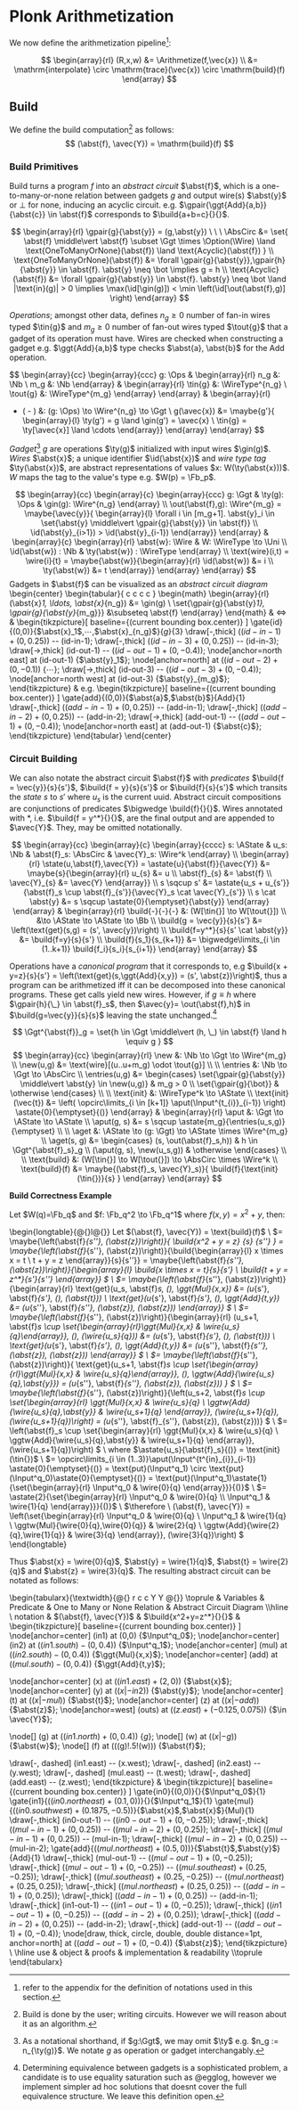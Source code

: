 # Plonk Arithmetization

We now define the arithmetization pipeline[^notation]:

$$
\begin{array}{rl}
(R,x,w) 
&= \Arithmetize(f,\vec{x}) \\ 
&= \mathrm{interpolate} \circ \mathrm{trace}(\vec{x}) \circ \mathrm{build}(f)
\end{array}
$$

[^notation]: refer to the appendix for the definition of notations used in this section.


## Build

We define the build computation[^user-build] as follows:
$$
(\abst{f}, \avec{Y}) = \mathrm{build}(f)
$$

[^user-build]: Build is done by the user; writing circuits. However we will reason about it as an algorithm.

### Build Primitives

Build turns a program $f$ into an *abstract circuit* $\abst{f}$, which is a one-to-many-or-none relation between gadgets $g$ and output wire(s) $\abst{y}$ or $\bot$ for none, inducing an acyclic circuit. e.g. $\gpair{\ggt{Add}{a,b}}{\abst{c}} \in \abst{f}$ corresponds to $\build{a+b=c}{}{}$.

$$
\begin{array}{rl}
\gpair{g}{\abst{y}} = (g,\abst{y}) \ \ \ 
\AbsCirc &= \set{
  \abst{f} \middle\vert
  \abst{f} \subset \Ggt \times \Option(\Wire) \land
  \text{OneToManyOrNone}(\abst{f}) \land
  \text{Acyclic}(\abst{f})
} \\
\text{OneToManyOrNone}(\abst{f}) &= \forall \gpair{g}{\abst{y}},\gpair{h}{\abst{y}} \in \abst{f}. \abst{y} \neq \bot \implies g = h \\
\text{Acyclic}(\abst{f}) &= \forall \gpair{g}{\abst{y}} \in \abst{f}. \abst{y} \neq \bot \land |\text{in}(g)| > 0 \implies \max(\id[\gin(g)]) < \min \left(\id[\out(\abst{f},g)] \right)
\end{array}
$$

*Operations*; amongst other data, defines $n_g \geq 0$ number of fan-in wires typed $\tin{g}$ and $m_g \geq 0$ number of fan-out wires typed $\tout{g}$ that a gadget of its operation must have. Wires are checked when constructing a gadget e.g. $\ggt{Add}{a,b}$ type checks $\abst{a}, \abst{b}$ for the $\text{Add}$ operation.

$$
\begin{array}{cc}
\begin{array}{ccc}
g: \Ops &
\begin{array}{rl}
n_g &: \Nb \\
m_g &: \Nb
\end{array} &
\begin{array}{rl}
\tin{g} &: \WireType^{n_g} \\
\tout{g} &: \WireType^{m_g}
\end{array}
\end{array} &
\begin{array}{rl}
- ( - ) &: (g: \Ops) \to \Wire^{n_g} \to \Ggt \\
g(\avec{x}) &= \maybe{g'}{
\begin{array}{l}
\ty(g') = g \land \gin(g') = \avec{x} \\
\tin{g} = \ty[\avec{x}] \land \cdots
\end{array}}
\end{array}
\end{array}
$$

*Gadget*[^short-hand-gadget] $g$ are operations $\ty(g)$ initialized with input wires $\gin(g)$. *Wires* $\abst{x}$; a unique identifier $\id(\abst{x})$ and *wire type tag* $\ty(\abst{x})$, are abstract representations of values $x: W(\ty(\abst{x}))$. $W$ maps the tag to the value's type e.g. $W(p) = \Fb_p$.

[^short-hand-gadget]: As a notational shorthand, if $g:\Ggt$, we may omit $\ty$ e.g. $n_g := n_{\ty(g)}$. We notate $g$ as operation or gadget interchangably.


$$
\begin{array}{cc}
\begin{array}{c}
\begin{array}{ccc}
g: \Ggt &
\ty(g): \Ops &
\gin(g): \Wire^{n_g}
\end{array} \\
\out(\abst{f},g): \Wire^{m_g} = \maybe{\avec{y}}{
\begin{array}{l}
\forall i \in [m_g+1]. \abst{y}_i \in \set{\abst{y} \middle\vert \gpair{g}{\abst{y}} \in \abst{f}} \\
\id(\abst{y}_{i>1}) > \id(\abst{y}_{i-1})
\end{array}}
\end{array} &
\begin{array}{c}
\begin{array}{rl}
\abst{w}: \Wire &
W: \WireType \to \Uni \\
\id(\abst{w}) : \Nb &
\ty(\abst{w}) : \WireType
\end{array} \\
\text{wire}(i,t) = \wire{i}{t} = \maybe{\abst{w}}{\begin{array}{rl}
\id(\abst{w}) &= i \\
\ty(\abst{w}) &= t
\end{array}}
\end{array}
\end{array}
$$
Gadgets in $\abst{f}$ can be visualized as an *abstract circuit diagram*
\begin{center}
\begin{tabular}{ c c c c }
\begin{math}
\begin{array}{rl}
(\abst{x}_1, \ldots, \abst{x}_{n_g}) &= \gin(g) \\
\set{\gpair{g}{\abst{y}_1}, \gpair{g}{\abst{y}_{m_g}}} &\subseteq \abst{f}
\end{array}
\end{math}
&
$\Longleftrightarrow$
&
\begin{tikzpicture}[
  baseline={(current bounding box.center)}
]
\gate{id}{(0,0)}{$\abst{x}_1$,$\cdots$,$\abst{x}_{n_g}$}{$g$}{3}
\draw[-,thick] ($(id-in-1)+(0,0.25)$) -- (id-in-1);
\draw[-,thick] ($(id-in-3)+(0,0.25)$) -- (id-in-3);
\draw[->,thick] (id-out-1) -- ($(id-out-1)+(0,-0.4)$);
\node[anchor=north east] at (id-out-1) {$\abst{y}_1$};
\node[anchor=north] at ($(id-out-2)+(0,-0.1)$) {$\cdots$};
\draw[->,thick] (id-out-3) -- ($(id-out-3)+(0,-0.4)$);
\node[anchor=north west] at (id-out-3) {$\abst{y}_{m_g}$};
\end{tikzpicture}
&
e.g.
\begin{tikzpicture}[
  baseline={(current bounding box.center)}
]
\gate{add}{(0,0)}{$\abst{a}$,$\abst{b}$}{$\text{Add}$}{1}
\draw[-,thick] ($(add-in-1)+(0,0.25)$) -- (add-in-1);
\draw[-,thick] ($(add-in-2)+(0,0.25)$) -- (add-in-2);
\draw[->,thick] (add-out-1) -- ($(add-out-1)+(0,-0.4)$);
\node[anchor=north east] at (add-out-1) {$\abst{c}$};
\end{tikzpicture}
\end{tabular}
\end{center}

### Circuit Building

We can also notate the abstract circuit $\abst{f}$ with *predicates* $\build{f = \vec{y}}{s}{s'}$, $\build{f = y}{s}{s'}$ or $\build{f}{s}{s'}$ which transits the *state* $s$ to $s'$ where $u_s$ is the current uuid. Abstract circuit compositions are conjunctions of predicates $\bigwedge \build{f}{}{}$. Wires annotated with $*$, i.e. $\build{f = y^*}{}{}$, are the final output and are appended to $\avec{Y}$. They, may be omitted notationally.

$$
\begin{array}{cc}
\begin{array}{c}
\begin{array}{cccc}
s: \AState &
u_s: \Nb &
\abst{f}_s: \AbsCirc &
\avec{Y}_s: \Wire^k
\end{array} \\
\begin{array}{rl}
\state(u,\abst{f},\avec{Y}) = \astate{u}{\abst{f}}{\avec{Y}}
&= \maybe{s}{\begin{array}{rl}
u_{s} &= u \\
\abst{f}_{s} &= \abst{f} \\
\avec{Y}_{s} &= \avec{Y}
\end{array}} \\
s \sqcup s' &= \astate{u_s + u_{s'}}{\abst{f}_s \cup \abst{f}_{s'}}{\avec{Y}_s \cat \avec{Y}_{s'}} \\
s \cat \abst{y} &= s \sqcup \astate{0}{\emptyset}{\abst{y}}
\end{array}
\end{array}
&
\begin{array}{rl}
\build{-}{-}{-} &: (W[\tin{}] \to W[\tout{}]) \\
&\to \AState \to \AState \to \Bb \\
\build{g = \vec{y}}{s}{s'}
&= \left(\text{get}(s,g) = (s', \avec{y})\right) \\
\build{f=y^*}{s}{s' \cat \abst{y}}
&= \build{f=y}{s}{s'} \\
\build{f}{s_1}{s_{k+1}}
&= \bigwedge\limits_{i \in (1..k+1)} \build{f_i}{s_i}{s_{i+1}}
\end{array}
\end{array}
$$

Operations have a *canonical program* that it corresponds to, e.g $\build{x + y=z}{s}{s'} = \left(\text{get}(s,\ggt{Add}{x,y}) = (s', \abst{z})\right)$, thus a program can be arithmetized iff it can be decomposed into these canonical programs. These get calls yield new wires. However, if $g \equiv h$ where $\gpair{h}{\_} \in \abst{f}_s$, then $\avec{y}= \out(\abst{f},h)$ in $\build{g=\vec{y}}{s}{s}$ leaving the state unchanged.[^egglog-eq] 

[^egglog-eq]: Determining equivalence between gadgets is a sophisticated problem, a candidate is to use equality saturation such as @egglog, however we implement simpler ad hoc solutions that doesnt cover the full equivalence structure. We leave this definition open.


$$
\Ggt^{\abst{f}}_g = \set{h \in \Ggt \middle\vert
  (h, \_) \in \abst{f} \land h \equiv g
}
$$
$$
\begin{array}{cc}
\begin{array}{rl}
\new &: \Nb \to \Ggt \to \Wire^{m_g} \\
\new(u,g) &= \text{wire}[(u..u+m_g) \odot \tout{g}] \\
\\
\entries  &: \Nb \to \Ggt \to \AbsCirc \\
\entries(u,g) &= \begin{cases}
\set{\gpair{g}{\abst{y}} \middle\vert \abst{y} \in \new(u,g)}
& m_g > 0 \\
\set{\gpair{g}{\bot}} & \otherwise
\end{cases} \\
\\
\text{init} &: \WireType^k \to \AState \\
\text{init}(\vec{t}) &= \left(
  \opcirc\limits_{i \in [k+1]} \aput(\Input^{t_{i}}_{i-1})
\right) \astate{0}{\emptyset}{()}
\end{array} &
\begin{array}{rl}
\aput &: \Ggt \to \AState \to \AState \\
\aput(g, s) &= s \sqcup \astate{m_g}{\entries(u_s,g)}{\emptyset} \\
\\
\aget &: \AState \to (g: \Ggt) \to \AState \times \Wire^{m_g} \\
\aget(s, g)
&= \begin{cases}
  (s, \out(\abst{f}_s,h)) & h \in \Ggt^{\abst{f}_s}_g \\
  (\aput(g, s), \new(u_s,g)) & \otherwise
\end{cases} \\
\\
\text{build} &: (W[\tin{}] \to W[\tout{}]) \to \AbsCirc \times \Wire^k \\
\text{build}(f) &= \maybe{(\abst{f}_s, \avec{Y}_s)}{
  \build{f}{\text{init}(\tin{})}{s}
}
\end{array}
\end{array}
$$


**Build Correctness Example**

Let $W(q)=\Fb_q$ and $f: \Fb_q^2 \to \Fb_q^1$ where $f(x,y) = x^2 + y$, then:

\begin{longtable}{@{}l@{}}
Let $(\abst{f}, \avec{Y}) = \text{build}(f)$
\\
$= \maybe{\left(\abst{f}_{s''}, (\abst{z})\right)}{
  \build{x^2 + y = z}
    {s}
    {s''}
}
= \maybe{\left(\abst{f}_{s''}, (\abst{z})\right)}{\build{\begin{array}{l}
  x \times x = t \\
  t + y = z
\end{array}}{s}{s''}}
= \maybe{\left(\abst{f}_{s''}, (\abst{z})\right)}{\begin{array}{l}
  \build{x \times x = t}{s}{s'} \\
  \build{t + y = z^*}{s'}{s''}
\end{array}}
$ \\
$= \maybe{\left(\abst{f}_{s''}, (\abst{z})\right)}{\begin{array}{rl}
  \text{get}(u_s, \abst{f}_s, (), \ggt{Mul}{x,x}) &= (u_{s'}, \abst{f}_{s'}, (), (\abst{t})) \\
  \text{get}(u_{s'}, \abst{f}_{s'}, (), \ggt{Add}{t,y}) &= (u_{s''}, \abst{f}_{s''}, (\abst{z}), (\abst{z}))
\end{array}}
$ \\
$= \maybe{\left(\abst{f}_{s''}, (\abst{z})\right)}{\begin{array}{rl}
  (u_s+1, \abst{f}_s \cup \set{\begin{array}{rl}\ggt{Mul}{x,x} & \wire{u_s}{q}\end{array}}, (), (\wire{u_s}{q})) &= (u_{s'}, \abst{f}_{s'}, (), (\abst{t})) \\
  \text{get}(u_{s'}, \abst{f}_{s'}, (), \ggt{Add}{t,y}) &= (u_{s''}, \abst{f}_{s''}, (\abst{z}), (\abst{z}))
\end{array}}
$ \\
$= \maybe{\left(\abst{f}_{s''}, (\abst{z})\right)}{
  \text{get}(u_s+1, \abst{f}_s \cup \set{\begin{array}{rl}\ggt{Mul}{x,x} & \wire{u_s}{q}\end{array}}, (), \ggtw{Add}{\wire{u_s}{q},\abst{y}}) = (u_{s''}, \abst{f}_{s''}, (\abst{z}), (\abst{z}))
}
$ \\
$= \maybe{\left(\abst{f}_{s''}, (\abst{z})\right)}{\left(u_s+2, \abst{f}_s \cup \set{\begin{array}{rl}
    \ggt{Mul}{x,x} & \wire{u_s}{q} \\
    \ggtw{Add}{\wire{u_s}{q},\abst{y}} & \wire{u_s+1}{q}
  \end{array}}, (\wire{u_s+1}{q}), (\wire{u_s+1}{q})\right) = (u_{s''}, \abst{f}_{s''}, (\abst{z}), (\abst{z}))}
$ \\
$= \left(\abst{f}_s \cup \set{\begin{array}{rl}
    \ggt{Mul}{x,x} & \wire{u_s}{q} \\
    \ggtw{Add}{\wire{u_s}{q},\abst{y}} & \wire{u_s+1}{q}
  \end{array}}, (\wire{u_s+1}{q})\right)
$ \\
where $\astate{u_s}{\abst{f}_s}{()} = \text{init}(\tin{})$
\\ 
$= \opcirc\limits_{i \in (1..3)}\aput(\Input^{t^{in}_{i}}_{i-1}) \astate{0}{\emptyset}{()}
= \text{put}(\Input^q_1) \circ \text{put}(\Input^q_0)\astate{0}{\emptyset}{()}
= \text{put}(\Input^q_1)\astate{1}{\set{\begin{array}{rl} \Input^q_0 & \wire{0}{q} \end{array}}}{()}$
\\
$= \astate{2}{\set{\begin{array}{rl}
  \Input^q_0 & \wire{0}{q} \\
  \Input^q_1 & \wire{1}{q}
\end{array}}}{()}$
\\
$\therefore \ (\abst{f}, \avec{Y}) = \left(\set{\begin{array}{rl}
  \Input^q_0 & \wire{0}{q} \\
  \Input^q_1 & \wire{1}{q} \\
  \ggtw{Mul}{\wire{0}{q},\wire{0}{q}} & \wire{2}{q} \\
  \ggtw{Add}{\wire{2}{q},\wire{1}{q}} & \wire{3}{q}
\end{array}}, (\wire{3}{q})\right)
$
\end{longtable}

Thus $\abst{x} = \wire{0}{q}$, $\abst{y} = \wire{1}{q}$, $\abst{t} = \wire{2}{q}$ and $\abst{z} = \wire{3}{q}$. The resulting abstract circuit can be notated as follows:

\begin{tabularx}{\textwidth}{@{} r c c Y Y @{}}
\toprule
 & Variables & Predicate & One to Many or None Relation & Abstract Circuit Diagram
\\\hline \\
notation & $(\abst{f}, \avec{Y})$ &
$\build{x^2+y=z^*}{}{}$ & 
\begin{tikzpicture}[
  baseline={(current bounding box.center)}
]
\node[anchor=center] (in1) at (0,0) {$\Input^q_0$};
\node[anchor=center] (in2) at ($(in1.south)-(0,0.4)$) {$\Input^q_1$};
\node[anchor=center] (mul) at ($(in2.south)-(0,0.4)$) {$\ggt{Mul}{x,x}$};
\node[anchor=center] (add) at ($(mul.south)-(0,0.4)$) {$\ggt{Add}{t,y}$};

\node[anchor=center] (x) at ($(in1.east)+(2,0)$) {$\abst{x}$};
\node[anchor=center] (y) at ($(x |- in2)$) {$\abst{y}$};
\node[anchor=center] (t) at ($(x |- mul)$) {$\abst{t}$};
\node[anchor=center] (z) at ($(x |- add)$) {$\abst{z}$};
\node[anchor=west] (outs) at ($(z.east)+(-0.125,0.075)$) {$\in \avec{Y}$};

\node[] (g) at ($(in1.north)+(0,0.4)$) {$g$};
\node[] (w) at ($(x |- g)$) {$\abst{w}$};
\node[] (f) at ($($(g)!.5!(w)$)$) {$\abst{f}$};

\draw[-, dashed] (in1.east) -- (x.west);
\draw[-, dashed] (in2.east) -- (y.west);
\draw[-, dashed] (mul.east) -- (t.west);
\draw[-, dashed] (add.east) -- (z.west);
\end{tikzpicture}
&
\begin{tikzpicture}[
  baseline={(current bounding box.center)}
]
\gate{in0}{(0,0)}{}{$\Input^q_0$}{1}
\gate{in1}{($(in0.north east)+(0.1,0)$)}{}{$\Input^q_1$}{1}
\gate{mul}{($(in0.south west)+(0.1875,-0.5)$)}{$\abst{x}$,$\abst{x}$}{$\text{Mul}$}{1}
\draw[-,thick] (in0-out-1) -- ($(in0-out-1)+(0,-0.25)$);
\draw[-,thick] ($(mul-in-1)+(0,0.25)$) -- ($(mul-in-2)+(0,0.25)$);
\draw[-,thick] ($(mul-in-1)+(0,0.25)$) -- (mul-in-1);
\draw[-,thick] ($(mul-in-2)+(0,0.25)$) -- (mul-in-2);
\gate{add}{($(mul.north east)+(0.5,0)$)}{$\abst{t}$,$\abst{y}$}{$\text{Add}$}{1}
\draw[-,thick] (mul-out-1) -- ($(mul-out-1)+(0,-0.25)$);
\draw[-,thick] ($(mul-out-1)+(0,-0.25)$) -- ($(mul.south east)+(0.25,-0.25)$);
\draw[-,thick] ($(mul.south east)+(0.25,-0.25)$) -- ($(mul.north east)+(0.25,0.25)$);
\draw[-,thick] ($(mul.north east)+(0.25,0.25)$) -- ($(add-in-1)+(0,0.25)$);
\draw[-,thick] ($(add-in-1)+(0,0.25)$) -- (add-in-1);
\draw[-,thick] (in1-out-1) -- ($(in1-out-1)+(0,-0.25)$);
\draw[-,thick] ($(in1-out-1)+(0,-0.25)$) -- ($(add-in-2)+(0,0.25)$);
\draw[-,thick] ($(add-in-2)+(0,0.25)$) -- (add-in-2);
\draw[-,thick] (add-out-1) -- ($(add-out-1)+(0,-0.4)$);
\node[draw, thick, circle, double, double distance=1pt, anchor=north] at ($(add-out-1)+(0,-0.4)$) {$\abst{z}$};
\end{tikzpicture}
\\ \hline
use & object & proofs & implementation & readability
\\\toprule
\end{tabularx}